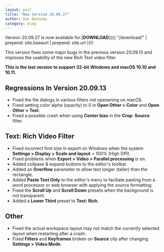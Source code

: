 ```yaml
---
layout: post
title: "New Version 20.09.27"
author: Dan Dennedy
category: blog
---
```


Version 20.09.27 is now available for [**DOWNLOAD**]({{ "/download/" | prepend: site.baseurl | prepend: site.url }})!

This version fixes some major bugs in the previous version 20.09.13 and improves the usability of the new Rich Text
video filter.

**This is the last version to support 32-bit Windows and macOS 10.10 and 10.11.**

## Regressions In Version 20.09.13

- Fixed the file dialogs in various filters not openening on macOS.
- Fixed setting color alpha (opacity) to 0 in **Open Other > Color** and **Open Other > Text**.
- Fixed a possible crash when using **Center bias** in the **Crop: Source** filter.

## Text: Rich Video Filter

- Fixed incorrect font size in export on Windows when the system **Settings > Display > Scale
  and layout** > 100% (High DPI).
- Fixed problems when **Export > Video > Parallel processing** is on.
- Added collpase & expand buttons to the editor's toolbar.
- Added an **Overflow** parameter to allow text longer (taller) than the rectangle.
- Added **Paste Text Only** to the editor's menu to faciliate pasting from a word processor or web browser with applying
  the source formatting.
- Fixed the **Scroll Up** and **Scroll Down** presets when the background is not transparent.
- Added a **Lower Third** preset to **Text: Rich**.

## Other

- Fixed the actual workspace layout may not match the currently selected layout when restarting after a crash.
- Fixed **Filters** and **Keyframes** broken on **Source** clip after changing **Settings > Video Mode**.
